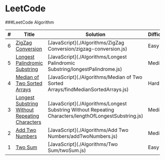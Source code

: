 LeetCode
========

###LeetCode Algorithm

| # | Title | Solution | Difficulty |
|---| ----- | -------- | ---------- |
|6|[ZigZag Conversion](https://leetcode.com/problems/zigzag-conversion/) |[JavaScript](./Algorithms/ZigZag Conversion/zigzag-conversion.js)|Easy|
|5|[Longest Palindromic Substring](https://leetcode.com/problems/longest-palindromic-substring/) |[JavaScript](./Algorithms/Longest Palindromic Substring/longestPalindrome.js)|Medium|
|4|[Median of Two Sorted Arrays](https://leetcode.com/problems/median-of-two-sorted-arrays/) |[JavaScript](./Algorithms/Median of Two Sorted Arrays/findMedianSortedArrays.js)|Hard|
|3|[Longest Substring Without Repeating Characters](https://leetcode.com/problems/longest-substring-without-repeating-characters/) | [JavaScript](./Algorithms/Longest Substring Without Repeating Characters/lengthOfLongestSubstring.js)|Medium|
|2|[Add Two Numbers](https://leetcode.com/problems/add-two-numbers/) | [JavaScript](./Algorithms/Add Two Numbers/addTwoNumbers.js)|Medium|
|1|[Two Sum](https://leetcode.com/problems/two-sum/) | [JavaScript](./Algorithms/Two Sum/twoSum.js)|Easy|
